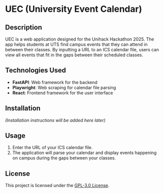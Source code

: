 # UEC (University Event Calendar)

## Description
UEC is a web application designed for the Unihack Hackathon 2025. The app helps students at UTS find campus events that they can attend in between their classes. By inputting a URL to an ICS calendar file, users can view all events that fit in the gaps between their scheduled classes.

## Technologies Used
- **FastAPI**: Web framework for the backend
- **Playwright**: Web scraping for calendar file parsing
- **React**: Frontend framework for the user interface

## Installation
*(Installation instructions will be added here later)*

## Usage
1. Enter the URL of your ICS calendar file.
2. The application will parse your calendar and display events happening on campus during the gaps between your classes.

## License
This project is licensed under the [GPL-3.0 License](https://www.gnu.org/licenses/gpl-3.0.html).
